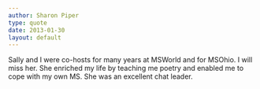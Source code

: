 ```yaml
---
author: Sharon Piper
type: quote
date: 2013-01-30
layout: default
---
```

Sally and I were co-hosts for many years at MSWorld and for MSOhio. I will miss her. She enriched my life by teaching me poetry and enabled me to cope with my own MS. She was an excellent chat leader.
